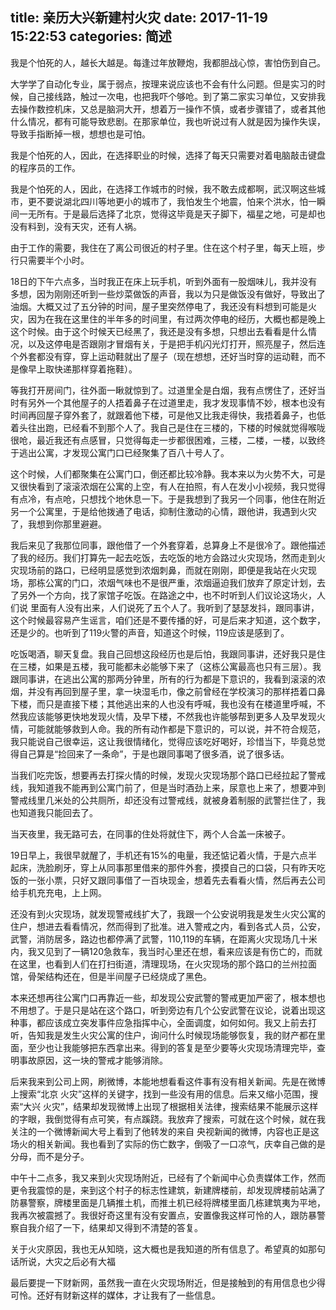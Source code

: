 title: 亲历大兴新建村火灾
date: 2017-11-19 15:22:53
categories: 简述
  --- 




我是个怕死的人，越长大越是。每逢过年放鞭炮，我都胆战心惊，害怕伤到自己。

大学学了自动化专业，属于弱点，按理来说应该也不会有什么问题。但是实习的时候，自己接线路，触过一次电，也把我吓个够呛。到了第二家实习单位，又安排我去操作数控机床，又总是脑洞大开，想着万一操作不慎，或者步骤错了，或者其他什么情况，都有可能导致悲剧。在那家单位，我也听说过有人就是因为操作失误，导致手指断掉一根，想想也是可怕。

我是个怕死的人，因此，在选择职业的时候，选择了每天只需要对着电脑敲击键盘的程序员的工作。

我是个怕死的人，因此，在选择工作城市的时候，我不敢去成都啊，武汉啊这些城市，更不要说湖北四川等地更小的城市了，我怕发生个地震，怕来个洪水，怕一瞬间一无所有。于是最后选择了北京，觉得这毕竟是天子脚下，福星之地，可是却也没有料到，没有天灾，还有人祸。

由于工作的需要，我住在了离公司很近的村子里。住在这个村子里，每天上班，步行只需要半个小时。


18日的下午六点多，当时我正在床上玩手机，听到外面有一股烟味儿，我并没有多想，因为刚刚还听到一些炒菜做饭的声音，我以为只是做饭没有做好，导致出了油烟。大概又过了五分钟的时间，屋子里突然停电了，我还没有料想到可能是火灾，因为在我在这里住的半年多的时间里，有过两次停电的经历，大概也都是晚上这个时候。由于这个时候天已经黑了，我还是没有多想，只想出去看看是什么情况，以及这停电是否跟刚才冒烟有关，于是把手机闪光灯打开，照亮屋子，然后连个外套都没有穿，穿上运动鞋就出了屋子（现在想想，还好当时穿的运动鞋，而不是像早上取快递那样穿着拖鞋）。

等我打开房间门，往外面一瞅就惊到了。过道里全是白烟，我有点愣住了，还好当时有另外一个其他屋子的人捂着鼻子在过道里走，我才发现事情不妙，根本也没有时间再回屋子穿外套了，就跟着他下楼，可是他又比我走得快，我捂着鼻子，也低着头往出跑，已经看不到那个人了。我自己是住在三楼的，下楼的时候就觉得喉咙很呛，最近我还有点感冒，只觉得每走一步都很困难，三楼，二楼，一楼，以致终于逃出公寓，才发现公寓门口已经聚集了百八十号人了。

这个时候，人们都聚集在公寓门口，倒还都比较冷静。我本来以为火势不大，可是又很快看到了滚滚浓烟在公寓的上空，有人在拍照，有人在发小小视频，我只觉得有点冷，有点呛，只想找个地休息一下。于是我想到了我另一个同事，他住在附近另一个公寓里，于是给他拨通了电话，抑制住激动的心情，跟他讲，我遇到火灾了，我想到你那里避避。

我后来见了我那位同事，跟他借了一个外套穿着，总算身上不是很冷了。跟他描述了我的经历。我们打算先一起去吃饭，去吃饭的地方会路过火灾现场，然而走到火灾现场前的路口，已经明显感觉到浓烟刺鼻，而就在刚刚，即便是我站在火灾现场，那栋公寓的门口，浓烟气味也不是很严重，浓烟逼迫我们放弃了原定计划，去了另外一个方向，找了家馆子吃饭。在路途之中，也不时听到人们议论这场火，人们说 里面有人没有出来，人们说死了五个人了。我听到了瑟瑟发抖，跟同事讲，这个时候最容易产生谣言，咱们还是不要传播的好，可是后来才知道，这个数字，还是少的。也听到了119火警的声音，知道这个时候，119应该是感到了。

吃饭喝酒，聊天复盘。我自己回想这段经历也是后怕，我跟同事讲，还好我只是住在三楼，如果是五楼，我可能都未必能够下来了（这栋公寓最高也只有三层）。我跟同事讲，在逃出公寓的那两分钟里，所有的行为都是下意识的，我看到滚滚的浓烟，并没有再回到屋子里，拿一块湿毛巾，像之前曾经在学校演习的那样捂着口鼻下楼，而只是直接下楼；其他逃出来的人也没有呼喊，我也没有在楼道里呼喊，不然我应该能够更快地发现火情，及早下楼，不然我也许能够帮到更多人及早发现火情，可能就能够救到人命。我的所有动作都是下意识的，可以说，并不符合规范，我只能说自己很幸运，这让我很情绪化，觉得应该吃好喝好，珍惜当下，毕竟总觉得自己算是“捡回来了一条命”，于是也跟同事喝了很多酒，说了很多话。

当我们吃完饭，想要再去打探火情的时候，发现火灾现场那个路口已经拉起了警戒线，我知道我不能再到公寓门前了，但是当时酒劲上来，尿意也上来了，想要冲到警戒线里几米处的公共厕所，却还没有过警戒线，就被身着制服的武警拦住了，我也知道我只能回去了。

当天夜里，我无路可去，在同事的住处将就住下，两个人合盖一床被子。


19日早上，我很早就醒了，手机还有15%的电量，我还惦记着火情，于是六点半起床，洗脸刷牙，穿上从同事那里借来的那件外套，摸摸自己的口袋，只有昨天吃饭的一张小票，只好又跟同事借了一百块现金，想着先去看看火情，然后再去公司给手机充充电，上上网。

还没有到火灾现场，就发现警戒线扩大了，我跟一个公安说明我是发生火灾公寓的住户，想进去看看情况，然而得到了批准。进入警戒之内，看到各式人员，公安，武警，消防居多，路边也都停满了武警，110,119的车辆，在距离火灾现场几十米内，我又见到了一辆120急救车，我当时心里还在想，看来应该是有伤亡的，而就在这里，也看到人们在打扫街道，清理现场，在火灾现场的那个路口的兰州拉面馆，骨架结构还在，但是半间屋子已经烧成了黑色。

本来还想再往公寓门口再靠近一些，却发现公安武警的警戒更加严密了，根本想也不用想了。于是只是站在这个路口，听到旁边有几个公安武警在议论，说着出现这种事，都应该成立突发事件应急指挥中心，全面调度，如何如何。我又上前去打听，告知我是发生火灾公寓的住户，询问什么时候现场能够恢复，我的财产都在里面，至少也让我能够把东西拿出来。得到的答复是至少要等火灾现场清理完毕，查明事故原因，这一块的警戒才能够消除。


后来我来到公司上网，刷微博，本能地想看看这件事有没有相关新闻。先是在微博上搜索“北京 火灾”这样的关键字，找到一些没有用的信息。后来又缩小范围，搜索“大兴 火灾”，结果却发现微博上出现了根据相关法律，搜索结果不能展示这样的字眼，我倒觉得有点可笑，有点蹊跷。我放弃了搜索，可就在这个时候，就在我关注的一个微博新闻大号上看到了他转发的来自 央视新闻的微博，内容也正是这场火的相关新闻。我也看到了实际的伤亡数字，倒吸了一口凉气，庆幸自己做的是分母，而不是分子。


中午十二点多，我又来到火灾现场附近，已经有了个新闻中心负责媒体工作，然而更令我震惊的是，来到这个村子的标志性建筑，新建牌楼前，却发现牌楼前站满了防暴警察，牌楼里面是几辆推土机，而推土机已经将牌楼里面几栋建筑夷为平地，我再次被震撼了。我很好奇这里有没有安置点，安置像我这样可怜的人，跟防暴警察自我介绍了一下，结果却又得到不清楚的答复。

关于火灾原因，我也无从知晓，这大概也是我知道的所有信息了。希望真的如那句话所说，大灾之后必有大福

最后要提一下财新网，虽然我一直在火灾现场附近，但是接触到的有用信息也少得可怜。还好有财新这样的媒体，才让我有了一些信息。

